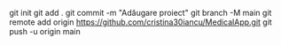 git init
git add .
git commit -m "Adăugare proiect"
git branch -M main
git remote add origin https://github.com/cristina30iancu/MedicalApp.git
git push -u origin main